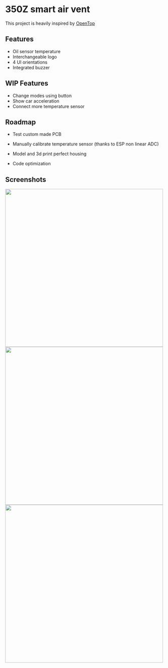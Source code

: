 
# 350Z smart air vent

This project is heavily inspired by [OpenTop](https://www.opentop.fr/)



## Features

- Oil sensor temperature
- Interchangeable logo
- 4 UI orientations
- Integrated buzzer

## WIP Features

- Change modes using button
- Show car acceleration
- Connect more temperature sensor


## Roadmap

- Test custom made PCB

- Manually calibrate temperature sensor (thanks to ESP non linear ADC)

- Model and 3d print perfect housing

- Code optimization
## Screenshots

<img src="https://github.com/9Dominik8/350z-Smart-air-vent/blob/main/Screenshots/IMG_20240420_150219.jpg" width="500">

<img src="https://github.com/9Dominik8/350z-Smart-air-vent/blob/main/Screenshots/IMG_20240420_150244.jpg" width="500">

<img src="https://github.com/9Dominik8/350z-Smart-air-vent/blob/main/Screenshots/IMG_20240420_150258.jpg" width="500">

